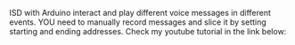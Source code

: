 ISD with Arduino interact and play different voice messages in different events.
YOU need to manually record messages and slice it by setting starting and ending addresses.
Check my youtube tutorial in the link below:

